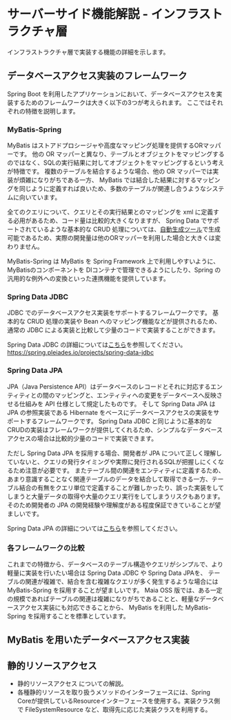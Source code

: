 # サーバーサイド機能解説 - インフラストラクチャ層

インフラストラクチャ層で実装する機能の詳細を示します。

<!-- 
- 機能や実現方法の概要、重要なカスタマイズポイントを示す。
- 手順までは落とさない。開発に必須な作業やカスタマイズは開発手順書でフォローする。
-->

## データベースアクセス実装のフレームワーク

Spring Boot を利用したアプリケーションにおいて、データベースアクセスを実装するためのフレームワークは大きく以下の3つが考えられます。
ここではそれぞれの特徴を説明します。

### MyBatis-Spring

MyBatis はストアドプロシージャや高度なマッピング処理を提供するORマッパーです。
他の OR マッパーと異なり、テーブルとオブジェクトをマッピングするのではなく、SQLの実行結果に対してオブジェクトをマッピングするという考えが特徴です。
複数のテーブルを結合するような場合、他の OR マッパーでは実装が煩雑になりがちである一方、 MyBatis では結合した結果に対するマッピングを同じように定義すれば良いため、多数のテーブルが関連し合うようなシステムに向いています。

全てのクエリについて、クエリとその実行結果とのマッピングを xml に定義する必用があるため、コード量は比較的大きくなりますが、
Spring Data でサポートされているような基本的な CRUD 処理については、[自動生成ツール](https://mybatis.org/generator/)で生成可能であるため、実際の開発量は他のORマッパーを利用した場合と大きくは変わりません。

MyBatis-Spring は MyBatis を Spring Framework 上で利用しやすいように、MyBatisのコンポーネントを DIコンテナで管理できるようにしたり、Spring の汎用的な例外への変換といった連携機能を提供しています。

### Spring Data JDBC

JDBC でのデータベースアクセス実装をサポートするフレームワークです。
基本的な CRUD 処理の実装や Bean へのマッピング機能などが提供されるため、通常の JDBC による実装と比較して少量のコードで実装することができます。

Spring Data JDBC の詳細については[こちら](https://spring.pleiades.io/projects/spring-data-jpa)を参照してください。
https://spring.pleiades.io/projects/spring-data-jdbc

### Spring Data JPA

JPA（Java Persistence API）はデータベースのレコードとそれに対応するエンティティとの間のマッピングと、エンティティへの変更をデータベースへ反映させる仕組みを API 仕様として規定したものです。
そして Spring Data JPA は JPA の参照実装である Hibernate をベースにデータベースアクセスの実装をサポートするフレームワークです。
Spring Data JDBC と同じように基本的なCRUDの実装はフレームワークが提供してくれるため、シンプルなデータベースアクセスの場合は比較的少量のコードで実装できます。

ただし Spring Data JPA を採用する場合、開発者が JPA について正しく理解していないと、クエリの発行タイミングや実際に発行されるSQLが把握しにくくなるため注意が必要です。
またテーブル間の関連をエンティティに定義するため、あまり意識することなく関連テーブルのデータを結合して取得できる一方、テーブル結合の有無をクエリ単位で定義することが難しかったり、誤った実装をしてしまうと大量データの取得や大量のクエリ実行をしてしまうリスクもあります。
そのため開発者の JPA の開発経験や理解度がある程度保証できていることが望ましいです。

Spring Data JPA の詳細については[こちら](https://spring.pleiades.io/projects/spring-data-jpa)を参照してください。

### 各フレームワークの比較

これまでの特徴から、データベースのテーブル構造やクエリがシンプルで、より軽量に実装を行いたい場合は Spring Data JDBC や Spring Data JPAを、
テーブルの関連が複雑で、結合を含む複雑なクエリが多く発生するような場合には MyBatis-Spring を採用することが望ましいです。
Maia OSS 版では、ある一定の規模であればテーブルの関連は複雑になりがちであることと、軽量なデータベースアクセス実装にも対応できることから、 MyBatis を利用した MyBatis-Spring を採用することを標準としています。

## MyBatis を用いたデータベースアクセス実装
<!-- MyBatis を用いたデータベースアクセス についての解説。
- MyBatis Generator を用いた自動生成範囲と、個別実装範囲を明示する。
    - 単体テーブルアクセスは自動生成物で行い、テーブル結合を伴うテーブルアクセスは個別にRepositoryやMapperを実装する。
-->
## 静的リソースアクセス

- 静的リソースアクセス についての解説。
- 各種静的リソースを取り扱うメソッドのインターフェースには、Spring Coreが提供しているResourceインターフェースを使用する。実装クラス側で FileSystemResource など、取得先に応じた実装クラスを利用する。
